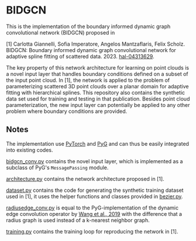 # BIDGCN

This is the implementation of the boundary informed dynamic graph convolutional network (BIDGCN)
proposed in

[1] Carlotta Giannelli, Sofia Imperatore, Angelos Mantzaflaris, Felix Scholz. BIDGCN: Boundary informed dynamic graph 
convolutional network for adaptive spline fitting of scattered data. 2023.
[hal-04313629](https://hal.science/hal-04313629).

The key property of this network architecture for learning on point clouds is a novel input layer 
that handles boundary conditions defined on a subset of the input point cloud. 
In [1], the network is applied to the problem of parameterizing scattered 3D point clouds
over a planar domain for adaptive fitting with hierarchical splines. 
This repository also contains the synthetic data set used for training and testing in that publication.
Besides point cloud parameterization, the new input layer can potentially be applied to any other problem where boundary conditions are provided.

## Notes
The implementation use [PyTorch](https://pytorch.org/) and [PyG](https://pyg.org/) and can thus be easily
integrated into existing codes. 

[bidgcn_conv.py](bidgcn_conv.py) contains the novel input layer, which is
implemented as a subclass of PyG's `MessagePassing` module.  

[architecture.py](architecture.py) contains the network architecture proposed in [1].

[dataset.py](dataset.py) contains the code for generating the synthetic training dataset used in [1], 
it uses the helper functions and classes provided in [bezier.py](bezier.py).

[radiusedge_conv.py](radiusedge_conv.py) is equal to the PyG-implementation of the dynamic edge convolution operator by
[Wang et al., 2019](https://doi.org/10.1145/3326362)
with the difference that a radius graph is used instead of a k-nearest neighbor graph.

[training.py](training.py) contains the training loop for reproducing the network in [1].





